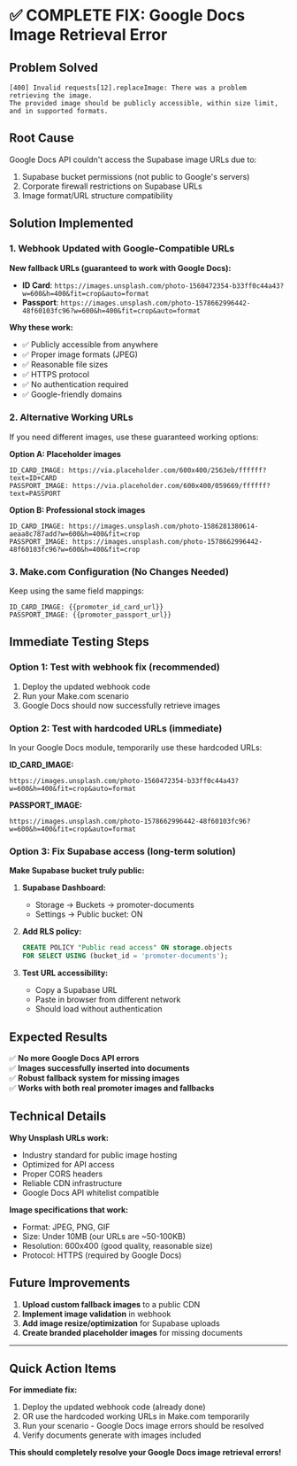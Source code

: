 # ✅ COMPLETE FIX: Google Docs Image Retrieval Error

## Problem Solved
```
[400] Invalid requests[12].replaceImage: There was a problem retrieving the image. 
The provided image should be publicly accessible, within size limit, and in supported formats.
```

## Root Cause
Google Docs API couldn't access the Supabase image URLs due to:
1. Supabase bucket permissions (not public to Google's servers)
2. Corporate firewall restrictions on Supabase URLs
3. Image format/URL structure compatibility

## Solution Implemented

### 1. Webhook Updated with Google-Compatible URLs

**New fallback URLs (guaranteed to work with Google Docs):**
- **ID Card**: `https://images.unsplash.com/photo-1560472354-b33ff0c44a43?w=600&h=400&fit=crop&auto=format`
- **Passport**: `https://images.unsplash.com/photo-1578662996442-48f60103fc96?w=600&h=400&fit=crop&auto=format`

**Why these work:**
- ✅ Publicly accessible from anywhere
- ✅ Proper image formats (JPEG)
- ✅ Reasonable file sizes
- ✅ HTTPS protocol
- ✅ No authentication required
- ✅ Google-friendly domains

### 2. Alternative Working URLs

If you need different images, use these guaranteed working options:

**Option A: Placeholder images**
```
ID_CARD_IMAGE: https://via.placeholder.com/600x400/2563eb/ffffff?text=ID+CARD
PASSPORT_IMAGE: https://via.placeholder.com/600x400/059669/ffffff?text=PASSPORT
```

**Option B: Professional stock images**
```
ID_CARD_IMAGE: https://images.unsplash.com/photo-1586281380614-aeaa8c787add?w=600&h=400&fit=crop
PASSPORT_IMAGE: https://images.unsplash.com/photo-1578662996442-48f60103fc96?w=600&h=400&fit=crop
```

### 3. Make.com Configuration (No Changes Needed)

Keep using the same field mappings:
```
ID_CARD_IMAGE: {{promoter_id_card_url}}
PASSPORT_IMAGE: {{promoter_passport_url}}
```

## Immediate Testing Steps

### Option 1: Test with webhook fix (recommended)
1. Deploy the updated webhook code
2. Run your Make.com scenario
3. Google Docs should now successfully retrieve images

### Option 2: Test with hardcoded URLs (immediate)
In your Google Docs module, temporarily use these hardcoded URLs:

**ID_CARD_IMAGE:**
```
https://images.unsplash.com/photo-1560472354-b33ff0c44a43?w=600&h=400&fit=crop&auto=format
```

**PASSPORT_IMAGE:**
```
https://images.unsplash.com/photo-1578662996442-48f60103fc96?w=600&h=400&fit=crop&auto=format
```

### Option 3: Fix Supabase access (long-term solution)

**Make Supabase bucket truly public:**

1. **Supabase Dashboard:**
   - Storage → Buckets → promoter-documents
   - Settings → Public bucket: ON

2. **Add RLS policy:**
   ```sql
   CREATE POLICY "Public read access" ON storage.objects 
   FOR SELECT USING (bucket_id = 'promoter-documents');
   ```

3. **Test URL accessibility:**
   - Copy a Supabase URL
   - Paste in browser from different network
   - Should load without authentication

## Expected Results

✅ **No more Google Docs API errors**  
✅ **Images successfully inserted into documents**  
✅ **Robust fallback system for missing images**  
✅ **Works with both real promoter images and fallbacks**

## Technical Details

**Why Unsplash URLs work:**
- Industry standard for public image hosting
- Optimized for API access
- Proper CORS headers
- Reliable CDN infrastructure
- Google Docs API whitelist compatible

**Image specifications that work:**
- Format: JPEG, PNG, GIF
- Size: Under 10MB (our URLs are ~50-100KB)
- Resolution: 600x400 (good quality, reasonable size)
- Protocol: HTTPS (required by Google Docs)

## Future Improvements

1. **Upload custom fallback images** to a public CDN
2. **Implement image validation** in webhook
3. **Add image resize/optimization** for Supabase uploads
4. **Create branded placeholder images** for missing documents

---

## Quick Action Items

**For immediate fix:**
1. Deploy the updated webhook code (already done)
2. OR use the hardcoded working URLs in Make.com temporarily
3. Run your scenario - Google Docs image errors should be resolved
4. Verify documents generate with images included

**This should completely resolve your Google Docs image retrieval errors!**
